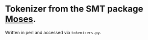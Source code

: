 # Tokenizer from the SMT package [Moses](https://github.com/moses-smt/mosesdecoder).

Written in perl and accessed via `tokenizers.py`.